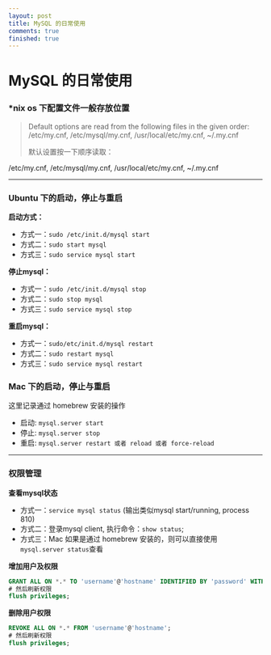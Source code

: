 ```yaml
---
layout: post
title: MySQL 的日常使用
comments: true
finished: true
---
```




# MySQL 的日常使用

### *nix os 下配置文件一般存放位置

> Default options are read from the following files in the given order:
/etc/my.cnf, /etc/mysql/my.cnf, /usr/local/etc/my.cnf, ~/.my.cnf
>
> 默认设置按一下顺序读取：
> 
/etc/my.cnf, /etc/mysql/my.cnf, /usr/local/etc/my.cnf, ~/.my.cnf

---

### Ubuntu 下的启动，停止与重启

**启动方式：**

 - 方式一：`sudo /etc/init.d/mysql start`
 - 方式二：`sudo start mysql`
 - 方式三：`sudo service mysql start`

**停止mysql：**

 - 方式一：`sudo /etc/init.d/mysql stop`
 - 方式二：`sudo stop mysql`
 - 方式三：`sudo service mysql stop`

**重启mysql：**

 - 方式一：`sudo/etc/init.d/mysql restart`
 - 方式二：`sudo restart mysql`
 - 方式三：`sudo service mysql restart`

### Mac 下的启动，停止与重启

这里记录通过 homebrew 安装的操作

* 启动: `mysql.server start`
* 停止: `mysql.server stop`
* 重启: `mysql.server restart 或者 reload 或者 force-reload`

---
### 权限管理
**查看mysql状态**

 - 方式一：`service mysql status` (输出类似mysql start/running, process 810)
 - 方式二：登录mysql client, 执行命令：`show status`;
 - 方式三：Mac 如果是通过 homebrew 安装的，则可以直接使用 `mysql.server status`查看

**增加用户及权限**

```sql
GRANT ALL ON *.* TO 'username'@'hostname' IDENTIFIED BY 'password' WITH GRANT OPTION;
# 然后刷新权限
flush privileges;
``` 
**删除用户权限**

```sql
REVOKE ALL ON *.* FROM 'username'@'hostname';
# 然后刷新权限
flush privileges;
```
